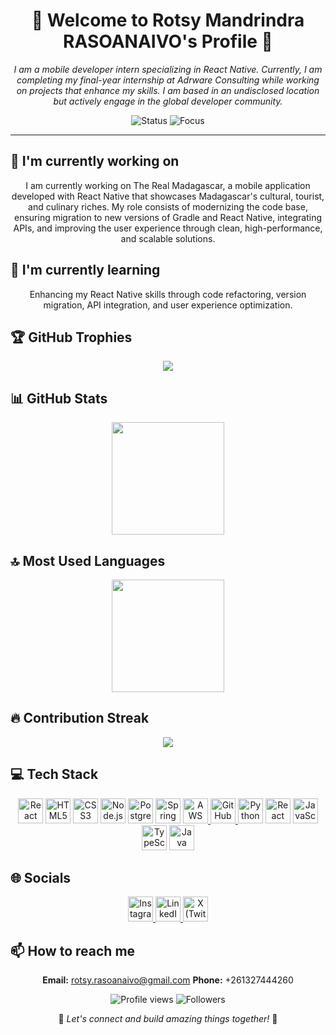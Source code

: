 <div align="center">

# 🌟 Welcome to Rotsy Mandrindra RASOANAIVO's Profile 🌟

<p><em>I am a mobile developer intern specializing in React Native. Currently, I am completing my final-year internship at Adrware Consulting while working on projects that enhance my skills. I am based in an undisclosed location but actively engage in the global developer community.</em></p>

<img src="https://img.shields.io/badge/Status-Available_for_collaboration-brightgreen" alt="Status" />
<img src="https://img.shields.io/badge/Focus-Web_Development-blue" alt="Focus" />

</div>

<hr>

## 🔭 I'm currently working on

<div align="center"><p>I am currently working on The Real Madagascar, a mobile application developed with React Native that showcases Madagascar's cultural, tourist, and culinary riches. My role consists of modernizing the code base, ensuring migration to new versions of Gradle and React Native, integrating APIs, and improving the user experience through clean, high-performance, and scalable solutions.</p></div>

## 🌱 I'm currently learning

<div align="center"><p>Enhancing my React Native skills through code refactoring, version migration, API integration, and user experience optimization.</p></div>

## 🏆 GitHub Trophies

<!-- ⚠️ Important: Replace 'RotsyMandrindra' with your actual GitHub username in the URL below -->
<p align="center">
  <img src="https://github-profile-trophy.vercel.app/?username=RotsyMandrindra&theme=juicyfresh&column=7&margin-w=15&margin-h=15" />
</p>

## 📊 GitHub Stats

<!-- ⚠️ Important: Replace 'RotsyMandrindra' with your actual GitHub username in the URL below -->
<div align="center">
  <img height="180em" src="https://github-readme-stats.vercel.app/api?username=RotsyMandrindra&show_icons=true&theme=radical&include_all_commits=true&count_private=true"/>
</div>

## 🔝 Most Used Languages

<!-- ⚠️ Important: Replace 'RotsyMandrindra' with your actual GitHub username in the URL below -->
<div align="center">
  <img height="180em" src="https://github-readme-stats.vercel.app/api/top-langs/?username=RotsyMandrindra&layout=compact&langs_count=10&theme=radical"/>
</div>

## 🔥 Contribution Streak

<!-- ⚠️ Important: Replace 'RotsyMandrindra' with your actual GitHub username in the URL below -->
<div align="center">
  <img src="https://github-readme-streak-stats.herokuapp.com/?user=RotsyMandrindra&theme=radical&hide_border=false" />
</div>

## 💻 Tech Stack

<p align="center">
  <!-- Frontend -->
  <img src="https://cdn.jsdelivr.net/gh/devicons/devicon/icons/react/react-original.svg" width="40" height="40" alt="React"/>
  <img src="https://cdn.jsdelivr.net/gh/devicons/devicon/icons/html5/html5-original.svg" width="40" height="40" alt="HTML5"/>
  <img src="https://cdn.jsdelivr.net/gh/devicons/devicon/icons/css3/css3-original.svg" width="40" height="40" alt="CSS3"/>
  
  <!-- Backend -->
  <img src="https://cdn.jsdelivr.net/gh/devicons/devicon/icons/nodejs/nodejs-original.svg" width="40" height="40" alt="Node.js"/>
  <img src="https://cdn.jsdelivr.net/gh/devicons/devicon/icons/postgresql/postgresql-original.svg" width="40" height="40" alt="PostgreSQL"/>
  <img src="https://cdn.jsdelivr.net/gh/devicons/devicon/icons/spring/spring-original.svg" width="40" height="40" alt="Spring"/>

  <!-- DevOps -->
  <a href="https://aws.amazon.com/">
    <img src="https://cdn.jsdelivr.net/gh/simple-icons/simple-icons/icons/amazonaws.svg" width="40" height="40" alt="AWS" style="filter: drop-shadow(0 0 1px white) drop-shadow(0 0 2px white);"/>
  </a>
  <a href="https://github.com/">
    <img src="https://img.icons8.com/fluency/48/000000/github.png" width="40" height="40" alt="GitHub"/>
  </a>
 
  <!-- AI/ML -->
  <img src="https://cdn.jsdelivr.net/gh/devicons/devicon/icons/python/python-original.svg" width="40" height="40" alt="Python"/>
  
  <!-- Mobile -->
  <img src="https://cdn.jsdelivr.net/gh/devicons/devicon/icons/react/react-original.svg" width="40" height="40" alt="React Native"/>
  
  <!-- Languages -->
  <img src="https://cdn.jsdelivr.net/gh/devicons/devicon/icons/javascript/javascript-original.svg" width="40" height="40" alt="JavaScript"/>
  <img src="https://cdn.jsdelivr.net/gh/devicons/devicon/icons/typescript/typescript-original.svg" width="40" height="40" alt="TypeScript"/>
  <img src="https://cdn.jsdelivr.net/gh/devicons/devicon/icons/java/java-original.svg" width="40" height="40" alt="Java"/>
</p>
</div>

## 🌐 Socials

<div align="center">

<p align="center">
  <a href="https://www.instagram.com/rotsy_mandrindra/">
    <img src="https://img.icons8.com/fluency/48/000000/instagram-new.png" width="40" height="40" alt="Instagram"/>
  </a>
  <a href="https://www.linkedin.com/in/rotsy-mandrindra-03112527a/">
    <img src="https://img.icons8.com/fluency/48/000000/linkedin.png" width="40" height="40" alt="LinkedIn"/>
  </a>
  <a href="https://x.com/RotsyMandrindra">
    <img src="https://img.icons8.com/fluency/48/000000/twitter.png" width="40" height="40" alt="X (Twitter)"/>
  </a>
</p>

</div>

## 📫 How to reach me

<div align="center">

**Email:** rotsy.rasoanaivo@gmail.com
**Phone:** +261327444260

</div>

<div align="center">

<!-- ⚠️ Important: Replace 'RotsyMandrindra' with your actual GitHub username in the URLs below -->
<img src="https://komarev.com/ghpvc/?username=RotsyMandrindra&style=for-the-badge&color=blueviolet" alt="Profile views"/>

<img src="https://img.shields.io/github/followers/RotsyMandrindra?style=for-the-badge&color=ff69b4" alt="Followers"/>

<p>🌈 <i>Let's connect and build amazing things together!</i> 🚀</p>

</div>
